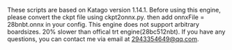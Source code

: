These scripts are based on Katago version 1.14.1.
Before using this engine, please convert the ckpt file using ckpt2onnx.py. 
then add onnxFile = 28bnbt.onnx in your config.
This engine does not support arbitrary boardsizes.
20% slower than offical trt engine(28bc512nbt).
If you have any questions, you can contact me via email at 2943354649@qq.com.

